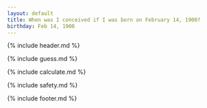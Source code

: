 ```yaml
---
layout: default
title: When was I conceived if I was born on February 14, 1900?
birthday: Feb 14, 1900
---
```


{% include header.md %}

{% include guess.md %}

{% include calculate.md %}

{% include safety.md %}

{% include footer.md %}



